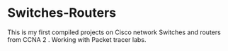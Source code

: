 # Switches-Routers
This is my first compiled projects on Cisco network Switches and routers  from CCNA 2 . Working with Packet tracer labs.
